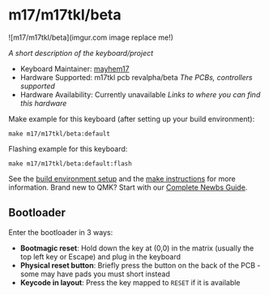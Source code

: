 # m17/m17tkl/beta

![m17/m17tkl/beta](imgur.com image replace me!)

*A short description of the keyboard/project*

* Keyboard Maintainer: [mayhem17](https://github.com/mayhem17)
* Hardware Supported: m17tkl pcb revalpha/beta  *The PCBs, controllers supported*
* Hardware Availability: Currently unavailable *Links to where you can find this hardware*

Make example for this keyboard (after setting up your build environment):

    make m17/m17tkl/beta:default

Flashing example for this keyboard:

    make m17/m17tkl/beta:default:flash

See the [build environment setup](https://docs.qmk.fm/#/getting_started_build_tools) and the [make instructions](https://docs.qmk.fm/#/getting_started_make_guide) for more information. Brand new to QMK? Start with our [Complete Newbs Guide](https://docs.qmk.fm/#/newbs).

## Bootloader

Enter the bootloader in 3 ways:

* **Bootmagic reset**: Hold down the key at (0,0) in the matrix (usually the top left key or Escape) and plug in the keyboard
* **Physical reset button**: Briefly press the button on the back of the PCB - some may have pads you must short instead
* **Keycode in layout**: Press the key mapped to `RESET` if it is available
